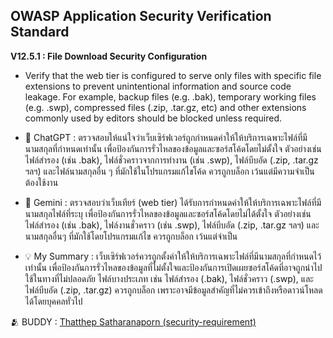 ## OWASP Application Security Verification Standard 
__V12.5.1 : File Download Security Configuration__

- Verify that the web tier is configured to serve only files with specific file
extensions to prevent unintentional information and source code leakage.
For example, backup files (e.g. .bak), temporary working files (e.g. .swp),
compressed files (.zip, .tar.gz, etc) and other extensions commonly used by
editors should be blocked unless required.

- 🤖 ChatGPT :
ตรวจสอบให้แน่ใจว่าเว็บเซิร์ฟเวอร์ถูกกำหนดค่าให้ให้บริการเฉพาะไฟล์ที่มีนามสกุลที่กำหนดเท่านั้น เพื่อป้องกันการรั่วไหลของข้อมูลและซอร์สโค้ดโดยไม่ตั้งใจ ตัวอย่างเช่น ไฟล์สำรอง (เช่น .bak), ไฟล์ชั่วคราวจากการทำงาน (เช่น .swp), ไฟล์บีบอัด (.zip, .tar.gz ฯลฯ) และไฟล์นามสกุลอื่น ๆ ที่มักใช้ในโปรแกรมแก้ไขโค้ด ควรถูกบล็อก เว้นแต่มีความจำเป็นต้องใช้งาน


- 🤖 Gemini :
ตรวจสอบว่าเว็บเทียร์ (web tier) ได้รับการกำหนดค่าให้ให้บริการเฉพาะไฟล์ที่มีนามสกุลไฟล์ที่ระบุ เพื่อป้องกันการรั่วไหลของข้อมูลและซอร์สโค้ดโดยไม่ได้ตั้งใจ ตัวอย่างเช่น ไฟล์สำรอง (เช่น .bak), ไฟล์งานชั่วคราว (เช่น .swp), ไฟล์บีบอัด (.zip, .tar.gz ฯลฯ) และนามสกุลอื่นๆ ที่มักใช้โดยโปรแกรมแก้ไข ควรถูกบล็อก เว้นแต่จำเป็น


- 💡 My Summary :
เว็บเซิร์ฟเวอร์ควรถูกตั้งค่าให้ให้บริการเฉพาะไฟล์ที่มีนามสกุลที่กำหนดไว้เท่านั้น เพื่อป้องกันการรั่วไหลของข้อมูลที่ไม่ตั้งใจและป้องกันการเปิดเผยซอร์สโค้ดที่อาจถูกนำไปใช้ในทางที่ไม่ปลอดภัย ไฟล์บางประเภท เช่น ไฟล์สำรอง (.bak), ไฟล์ชั่วคราว (.swp), และ ไฟล์บีบอัด (.zip, .tar.gz) ควรถูกบล็อก เพราะอาจมีข้อมูลสำคัญที่ไม่ควรเข้าถึงหรือดาวน์โหลดได้โดยบุคคลทั่วไป 


🫂 BUDDY : [Thatthep Satharanaporn (security-requirement)](https://bastackle.github.io/security-requirement)